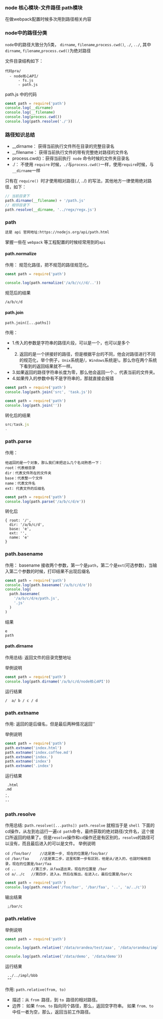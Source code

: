 ### node 核心模块-文件路径 path模块

在做webpack配置时候多次用到路径相关内容

### node中的路径分类
`node`中的路径大致分为5类， `dirname`, `filename`,`process.cwd()`, `./`, `../`, 其中`dirname`, `filename`,`process.cwd()`为绝对路径

文件目录结构如下：

```
代码pra/
  - node核心API/
      - fs.js
      - path.js

```

path.js 中的代码

```js
const path = require('path')
console.log(__dirname)
console.log(__filename)
console.log(process.cwd())
console.log(path.resolve('./'))

```

### 路径知识总结

* __dirname： 获得当前执行文件所在目录的完整目录名 
* __filename： 获得当前执行文件的带有完整绝对路径的文件名 
* process.cwd()：获得当前执行` node` 命令时候的文件夹目录名 
* ./： 不使用 `require` 时候，`./`与`process.cwd()`一样，使用`require`时候，与`__dirname`一样 

只有在 `require() `时才使用相对路径(./, ../) 的写法，其他地方一律使用绝对路径，如下：

```js
// 当前目录下
path.dirname(__filename) + '/path.js'
// 相邻目录下
path.resolve(__dirname, '../regx/regx.js')

```

### path 
```sh
这是 api 官网地址:https://nodejs.org/api/path.html
```

掌握一些在 `webpack` 等工程配置的时候经常用到的`api`

#### path.normalize

作用： 规范化路径，把不规范的路径规范化。

```js
const path = require('path')

console.log(path.normalize('/a/b//c//d/..'))

```

规范后的结果

```
/a/b/c/d
```

#### path.join
```text
path.join([...paths])
```
作用：

* 1.传入的参数是字符串的路径片段，可以是一个，也可以是多个
* 2. 返回的是一个拼接好的路径，但是根据平台的不同，他会对路径进行不同的规范化，举个例子，`Unix`系统是/，`Windows`系统是\，那么你在两个系统下看到的返回结果就不一样。 
* 3.如果返回的路径字符串长度为零，那么他会返回一个.，代表当前的文件夹。
* 4.如果传入的参数中有不是字符串的，那就直接会报错 


```js 
const path = require('path')
console.log(path.join('src', 'task.js'))

const path = require('path')
console.log(path.join(''))

```

转化后的结果

```js
src/task.js
.

```

### path.parse

作用：
```
他返回的是一个对象，那么我们来把这么几个名词熟悉一下：
root：代表根目录
dir：代表文件所在的文件夹
base：代表整一个文件
name：代表文件名
ext: 代表文件的后缀名
```

```js
const path = require('path')
console.log(path.parse('/a/b/c/d/e'))

```

转化后
```
{ root: '/',
  dir: '/a/b/c/d',
  base: 'e',
  ext: '',
  name: 'e'
}

```

### path.basename

作用：
 basename 接收两个参数，第一个是`path`，第二个是`ext`(可选参数)，当输入第二个参数的时候，打印结果不出现后缀名

```js
const path = require('path')
console.log(path.basename('/a/b/c/d/e'))
console.log(
  path.basename(
    '/a/b/c/d/e/path.js',
    '.js'
  )
)

```

结果
```
e
path
```

#### path.dirname 

作用总结:
返回文件的目录完整地址 

举例说明 

```js
const path = require('path')
console.log(path.dirname('/a/b/c/d/node核心API'))
```
运行结果

```
/  a/ b / c / d
```
### path.extname 

作用:
返回的是后缀名，但是最后两种情况返回''

举例说明 

```js
const path = require('path')
path.extname('index.html')
path.extname('index.coffee.md')
path.extname('index.')
path.extname('index')
path.extname('.index')
```
运行结果

```
 .html
.md
.
''
''
```
### path.resolve 

作用总结:
p`ath.resolve([...paths]) path.resolve` 就相当于是 `shell `下面的cd操作，从左到右运行一遍`cd path`命令，最终获取的绝对路径/文件名，这个接口所返回的结果了。但是`resolve`操作和`cd`操作还是有区别的，`resolve`的路径可以没有，而且最后进入的可以是文件。
举例说明 

```
cd /foo/bar/    //这是第一步, 现在的位置是/foo/bar/
cd /bar/faa     //这是第二步，这里和第一步有区别，他是从/进入的，也就时候根目录，现在的位置是/bar/faa
cd ..       //第三步，从faa退出来，现在的位置是 /bar
cd a/../c   //第四步，进入a，然后在推出，在进入c，最后位置是/bar/c

```

```js
const path = require('path')
console.log(path.resolve('/foo/bar', '/bar/faa', '..', 'a/../c'))
```

输出结果

```
 ;/bar/c
```

### path.relative 

举例说明

```js
const path = require('path')

console.log(path.relative('/data/orandea/test/aaa', '/data/orandea/impl/bbb'))

console.log(path.relative('/data/demo', '/data/demo'))

```
运行结果
```
 ../../impl/bbb
 ""
```
  
 作用:
 `path.relative(from, to) `
 - 描述：从 `from `路径，到 `to `路径的相对路径。 
 - 边界： 如果 `from、to` 指向同个路径，那么，返回空字符串。 如果 `from、to `中任一者为空，那么，返回当前工作路径。 